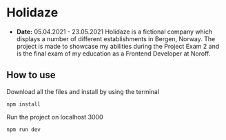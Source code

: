 # Holidaze 
- **Date:** 05.04.2021 - 23.05.2021
Holidaze is a fictional company which displays a number of different establishments in Bergen, Norway. The project is made to showcase my abilities during the Project Exam 2 and is the final exam of my education as a Frontend Developer at Noroff.

## How to use
Download all the files and install by using the terminal
```node
npm install
``` 

Run the project on localhost 3000 
```node
npm run dev
```